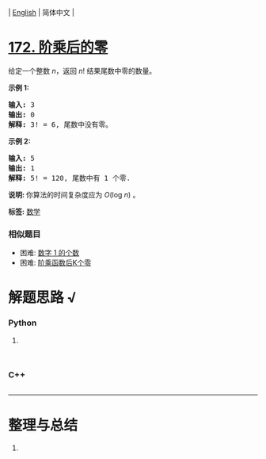 | [English](README_EN.md) | 简体中文 |

# [172. 阶乘后的零](https://leetcode-cn.com/problems/factorial-trailing-zeroes)
<p>给定一个整数 <em>n</em>，返回 <em>n</em>! 结果尾数中零的数量。</p>

<p><strong>示例 1:</strong></p>

<pre><strong>输入:</strong> 3
<strong>输出:</strong> 0
<strong>解释:</strong>&nbsp;3! = 6, 尾数中没有零。</pre>

<p><strong>示例&nbsp;2:</strong></p>

<pre><strong>输入:</strong> 5
<strong>输出:</strong> 1
<strong>解释:</strong>&nbsp;5! = 120, 尾数中有 1 个零.</pre>

<p><strong>说明: </strong>你算法的时间复杂度应为&nbsp;<em>O</em>(log&nbsp;<em>n</em>)<em>&nbsp;</em>。</p>

**标签:**  [数学](https://leetcode-cn.com/tag/math) 
 ### 相似题目
- 困难:	[数字 1 的个数](https://leetcode-cn.com/problems/number-of-digit-one) 
- 困难:	[阶乘函数后K个零](https://leetcode-cn.com/problems/preimage-size-of-factorial-zeroes-function) 

# 解题思路 √

### Python

1. 

```python

```


```python

```

### C++

```cpp

```

---



# 整理与总结

1. 